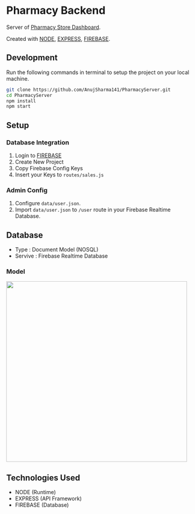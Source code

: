 # Pharmacy Backend

Server of [Pharmacy Store Dashboard](https://github.com/AnujSharma141/PharmacyDashboard). 

 Created with [NODE](https://nodejs.org/), [EXPRESS](https://expressjs.com/), [FIREBASE](https://firebase.google.com/).


## Development
Run the following commands in terminal to setup the project on your local machine.

```bash 
git clone https://github.com/AnujSharma141/PharmacyServer.git
cd PharmacyServer
npm install
npm start
```

## Setup

### Database Integration

1. Login to [FIREBASE](https://firebase.google.com/)
2. Create New Project
3. Copy Firebase Config Keys
4. Insert your Keys to `routes/sales.js`

### Admin Config
1. Configure `data/user.json`.
2. Import `data/user.json` to `/user` route in your Firebase Realtime Database.

## Database

* Type : Document Model (NOSQL)
* Servive : Firebase Realtime Database
 
### Model
<img src="https://i.ibb.co/BZ1GZB7/Screenshot-2020-12-22-024346.jpg" width="480">


## Technologies Used

* NODE (Runtime)
* EXPRESS (API Framework)
* FIREBASE (Database)
